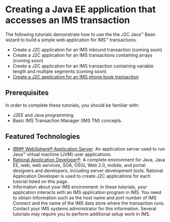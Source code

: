 # Creating a Java EE application that accesses an IMS transaction

The following tutorials demonstrate how to use the the J2C Java™ Bean wizard to build a simple web application for IMS™ transactions.

* Create a J2C application for an IMS inbound transaction (coming soon)
* Create a J2C application for an IMS transactions containing arrays (coming soon)
* Create a J2C application for an IMS transaction containing variable length and multiple segments (coming soon)
* [Create a J2C application for an IMS phone book transaction](https://github.com/imsdev/ims-java-jee-tm/tree/master/phonebook)

## Prerequisites
In order to complete these tutorials, you should be familiar with:

* J2EE and Java programming.
* Basic IMS Transaction Manager (IMS TM) concepts.

## Featured Technologies

* [IBM® WebSphere® Application Server](https://www.ibm.com/support/knowledgecenter/SSEQTP/mapfiles/product_welcome_was.html): An application server used to run Java™ virtual machine (JVM) user applications.
* [Rational Application Developer®](https://www.ibm.com/support/knowledgecenter/SSRTLW/rad_family_page.html): A complete environment for Java, Java EE, web, web services, SOA, OSGi, Web 2.0, mobile, and portal designers and developers, including server development tools. Rational Application Developer is used to create J2C applications for each tutorial listed on this page.
* Information about your IMS environment: In these tutorials, your application interacts with an IMS application program in IMS. You need to obtain information such as the host name and port number of IMS Connect and the name of the IMS data store where the transaction runs. Contact your IMS systems administrator for this information. Several tutorials may require you to perform additional setup work in IMS.

